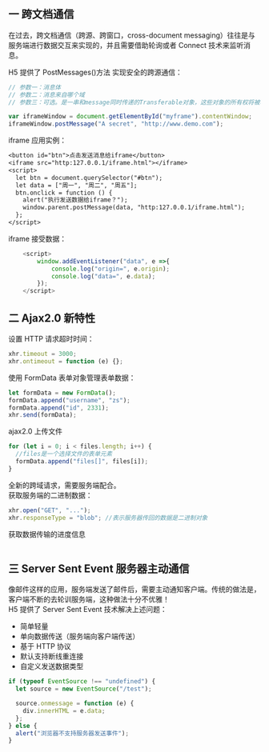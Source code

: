 ## 一 跨文档通信

在过去，跨文档通信（跨源、跨窗口，cross-document messaging）往往是与服务端进行数据交互来实现的，并且需要借助轮询或者 Connect 技术来监听消息。

H5 提供了 PostMessages()方法 实现安全的跨源通信：

```js
// 参数一：消息体
// 参数二：消息来自哪个域
// 参数三：可选。是一串和message同时传递的Transferable对象，这些对象的所有权将被转译给消息的接收方，而发送乙方将不再保有所有权

var iframeWindow = document.getElementById("myframe").contentWindow;
iframeWindow.postMessage("A secret", "http://www.demo.com");
```

iframe 应用实例：

```txt
<button id="btn">点击发送消息给iframe</button>
<iframe src="http:127.0.0.1/iframe.html"></iframe>
<script>
  let btn = document.querySelector("#btn");
  let data = ["周一", "周二", "周五"];
  btn.onclick = function () {
    alert("执行发送数据给iframe？");
    window.parent.postMessage(data, "http:127.0.0.1/iframe.html");
  };
</script>
```

iframe 接受数据：

```javascript
    <script>
        window.addEventListener("data", e =>{
            console.log("origin=", e.origin);
            console.log("data=", e.data);
        });
    </script>
```

## 二 Ajax2.0 新特性

设置 HTTP 请求超时时间：

```javascript
xhr.timeout = 3000;
xhr.ontimeout = function (e) {};
```

使用 FormData 表单对象管理表单数据：

```javascript
let formData = new FormData();
formData.append("username", "zs");
formData.append("id", 2331);
xhr.send(formData);
```

ajax2.0 上传文件

```javascript
for (let i = 0; i < files.length; i++) {
  //files是一个选择文件的表单元素
  formData.append("files[]", files[i]);
}
```

全新的跨域请求，需要服务端配合。  
获取服务端的二进制数据：

```javascript
xhr.open("GET", "...");
xhr.responseType = "blob"; //表示服务器传回的数据是二进制对象
```

获取数据传输的进度信息

```javascript

```

## 三 Server Sent Event 服务器主动通信

像邮件这样的应用，服务端发送了邮件后，需要主动通知客户端。传统的做法是，客户端不断的去轮训服务端，这种做法十分不优雅！  
H5 提供了 Server Sent Event 技术解决上述问题：

- 简单轻量
- 单向数据传送（服务端向客户端传送）
- 基于 HTTP 协议
- 默认支持断线重连接
- 自定义发送数据类型

```javascript
if (typeof EventSource !== "undefined") {
  let source = new EventSource("/test");

  source.onmessage = function (e) {
    div.innerHTML = e.data;
  };
} else {
  alert("浏览器不支持服务器发送事件");
}
```
